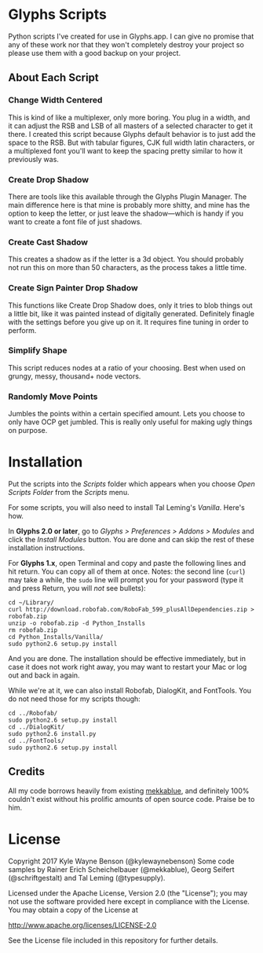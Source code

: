 # Glyphs Scripts
Python scripts I've created for use in Glyphs.app. I can give no promise that any of these work nor that they won't completely destroy your project so please use them with a good backup on your project.

## About Each Script
### Change Width Centered
This is kind of like a multiplexer, only more boring. You plug in a width, and it can adjust the RSB and LSB of all masters of a selected character to get it there. I created this script because Glyphs default behavior is to just add the space to the RSB. But with tabular figures, CJK full width latin characters, or a multiplexed font you'll want to keep the spacing pretty similar to how it previously was.
### Create Drop Shadow
There are tools like this available through the Glyphs Plugin Manager. The main difference here is that mine is probably more shitty, and mine has the option to keep the letter, or just leave the shadow—which is handy if you want to create a font file of just shadows.
### Create Cast Shadow
This creates a shadow as if the letter is a 3d object. You should probably not run this on more than 50 characters, as the process takes a little time.
### Create Sign Painter Drop Shadow
This functions like Create Drop Shadow does, only it tries to blob things out a little bit, like it was painted instead of digitally generated. Definitely finagle with the settings before you give up on it. It requires fine tuning in order to perform.
### Simplify Shape
This script reduces nodes at a ratio of your choosing. Best when used on grungy, messy, thousand+ node vectors. 
### Randomly Move Points
Jumbles the points within a certain specified amount. Lets you choose to only have OCP get jumbled. This is really only useful for making ugly things on purpose.

# Installation

Put the scripts into the *Scripts* folder which appears when you choose *Open Scripts Folder* from the *Scripts* menu.

For some scripts, you will also need to install Tal Leming's *Vanilla*. Here's how. 

In **Glyphs 2.0 or later**, go to *Glyphs > Preferences > Addons > Modules* and click the *Install Modules* button. You are done and can skip the rest of these installation instructions.

For **Glyphs 1.x**, open Terminal and copy and paste the following lines and hit return. You can copy all of them at once. Notes: the second line (`curl`) may take a while, the `sudo` line will prompt you for your password (type it and press Return, you will *not* see bullets):

    cd ~/Library/
    curl http://download.robofab.com/RoboFab_599_plusAllDependencies.zip > robofab.zip
    unzip -o robofab.zip -d Python_Installs
    rm robofab.zip
    cd Python_Installs/Vanilla/
    sudo python2.6 setup.py install
	

And you are done. The installation should be effective immediately, but in case it does not work right away, you may want to restart your Mac or log out and back in again.

While we're at it, we can also install Robofab, DialogKit, and FontTools. You do not need those for my scripts though:

    cd ../Robofab/
    sudo python2.6 setup.py install
    cd ../DialogKit/
    sudo python2.6 install.py
    cd ../FontTools/
    sudo python2.6 setup.py install


## Credits
All my code borrows heavily from existing [mekkablue](https://github.com/mekkablue/), and definitely 100% couldn't exist without his prolific amounts of open source code. Praise be to him.

# License

Copyright 2017 Kyle Wayne Benson (@kylewaynebenson)
Some code samples by Rainer Erich Scheichelbauer (@mekkablue), Georg Seifert (@schriftgestalt) and Tal Leming (@typesupply).

Licensed under the Apache License, Version 2.0 (the "License");
you may not use the software provided here except in compliance with the License.
You may obtain a copy of the License at

http://www.apache.org/licenses/LICENSE-2.0

See the License file included in this repository for further details.
